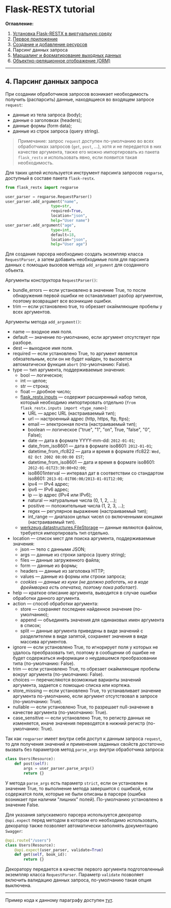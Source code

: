 # Flask-RESTX tutorial

**Оглавление:**

1. [Установка Flask-RESTX в виртуальную среду](../01_virtual_environment/README.md)
2. [Первое приложение](../02_first_application/README.md)
3. [Создание и добавление ресурсов](../03_creating_resources/README.md)
4. Парсинг данных запроса
5. [Маршалинг и форматирование выходных данных](../05_marshalling/README.md)
6. [Объектно-реляционное отображение (ORM)](06_orm/README.md)

---

## 4. Парсинг данных запроса

При создании обработчиков запросов возникает необходимость получить (распарсить) данные, находящиеся во входящем запросе `request`:
* данные из тела запроса (body);
* данные о заголовках (headers);
* данные формы (form data);
* данные из строк запроса (query string).

> Примечание: запрос `request` доступен по-умолчанию во всех обработчиках запросов (`get`, `post`, ...), хотя и не передается в них качестве аргумента, также его можно импортировать из пакета `flask_restx` и использовать явно, если появится такая необходимость. 

Для таких целей используется инструмент парсинга запросов `reqparse`, доступный в составе пакета `flask-restx`.

```python
from flask_restx import reqparse

user_parser = reqparse.RequestParser()
user_parser.add_argument("name", 
                    type=str, 
                    required=True, 
                    location="json", 
                    help="User name")
user_parser.add_argument("age", 
                    type=int, 
                    default=18, 
                    location="json", 
                    help="User age")
```

Для создания парсера необходимо создать экземпляр класса `RequestParser`, а затем добавить необходимые поля для парсинга данных с помощью вызовов метода `add_argument` для созданного объекта.

Аргументы конструктора `RequestParser()`:
* bundle_errors — если установлено в значение True, то после обнаружения первой ошибки не останавливает разбор аргументом, поэтому возвращает все возникшие ошибки.
* trim — если установлено true, то обрезает окаймляющие пробелы у всех аргументов.

Аргументы метода `add_argument()`:
* name — входное имя поля.
* default — значение по-умолчанию, если аргумент отсутствует при разборе.
* dest — выходное имя поля.
* required — если установлено True, то аргумент является обязательным, если он не будет найден, то вызовется автоматически функция `abort` (по-умолчанию: False).
* type — тип аргумента, поддерживаемые значения: 
  * bool — логическое;
  * int — целое;
  * str — строка;
  * float — дробное число; 
  * [flask_restx.inputs](https://flask-restx.readthedocs.io/en/latest/api.html#module-flask_restx.inputs) — содержит расширенный набор типов, который необходимо импортировать отдельно (`from flask_restx.inputs import <type_name>`):
    * URL — адрес URL (настраиваемый тип);
    * url — настроенный адрес (http, https, ftp, ftps);
    * email — электронная почта (настраиваемый тип);
    * boolean — логическое ("true", "1", "on", True, "false", "0", False);
    * date — дата в формате YYYY-mm-dd: `2012-01-01`;
    * date_from_iso8601 — дата в формате iso8601: `2012-01-01`;
    * datetime_from_rfc822 — дата и время в формате rfc822: `Wed, 02 Oct 2002 08:00:00 EST`;
    * datetime_from_iso8601 — дата и время в формате iso8601: `2012-01-01T23:30:00+02:00`;
    * iso8601interval — интервал дат в соответствии со стандартом iso8601: `2013-01-01T06:00/2013-01-01T12:00`;
    * ipv4 — IPv4 адрес;
    * ipv6 — IPv6 адрес;
    * ip — ip адрес (IPv4 или IPv6);
    * natural — натуральные числа (0, 1, 2, ...);
    * positive — положительные числа (1, 2, 3, ...);
    * regex — регулярное выражение (настраиваемый тип);
    * int_range — диапазон целых чисел со включенными концами (настраиваемый тип).
  * [werkzeug.datastructures.FileStorage](https://werkzeug.palletsprojects.com/en/2.0.x/datastructures/#others) — данные являются файлом, требуется импортировать тип отдельно.
* location — список мест для поиска аргумента, поддерживаемые значения: 
  * json — тело с данными JSON;
  * args — данные из строки запроса (query string);
  * files — данные загруженного файла;
  * form — данные из формы;
  * headers — данные из заголовка HTTP;
  * values — данные из формы или строки запроса;
  * *cookies — данные из куки (не должно работать, но в коде фреймворка есть опечатка, поэтому пока работает)*.
* help — краткое описание аргумента, выводится в случае ошибки обработки данного аргумента.
* action — способ обработки аргумента: 
  * store — сохраняет последнее найденное значение (по-умолчанию);
  * append — объединять значения для одинаковых имен аргумента в список;
  * split — данные аргумента приведены в виде значений с разделителем в виде запятой, сохраняет значения в виде массива аргументов.
* ignore — если установлено True, то игнорирует поля у которых не удалось преобразовать тип, поэтому в сообщении об ошибке не будет содержаться информации о неудавшемся преобразовании типа (по-умолчанию: False).
* trim — если установлено True, то обрезает окаймляющие пробелы вокруг аргумента (по-умолчанию: False).
* choices — перечисляются возможные варианты значений аргумента, задается с помощью списка или кортежа.
* store_missing — если установлено True, то устанавливает значение аргумента по-умолчанию, если аргумент отсутствовал в запросе (по-умолчанию: True).
* nullable — если установлено True, то разрешает null-значение в качестве аргумента (по-умолчанию: True).
* case_sensitive — если установлено True, то регистр данных не изменяется, иначе значения переводятся в нижний регистр (по-умолчанию: True).


Так как `reqparser` имеет внутри себя доступ к данным запроса `request`, то для получения значений и применения заданных свойств достаточно вызвать без параметров метод `parse_args` внутри обработчика запроса:

```python
class Users(Resource):
    def post(self):
        args = user_parser.parse_args()
        return {}
```

У метода `parse_args` есть параметр `strict`, если он установлен в значение True, то выполнение метода завершится с ошибкой, если содержатся поля, которые не были описаны в парсере (ошибка возникает при наличии "лишних" полей). По-умолчанию установлено в значение False. 

Для указания запускаемого парсера используется декоратор `@api.expect` перед методом в котором его необходимо использовать, декоратор также позволяет автоматически заполнять документацию `Swagger`:

```python
@api.route("/users")
class Users(Resource):
    @api.expect(user_parser, validate=True)
    def get(self, book_id):
        return {}
```

Декоратору передается в качестве первого аргумента подготовленный экземпляр класса `RequestParser`. Параметр `validate` позволяет включить валидацию данных запроса, по-умолчанию такая опция выключена.

---

Пример кода к данному параграфу доступен [тут](./main.py).